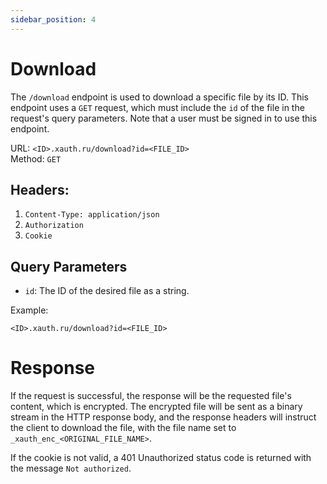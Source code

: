 ```yaml
---
sidebar_position: 4
---
```

# Download

The `/download` endpoint is used to download a specific file by its ID. This endpoint uses a `GET` request, which must include the `id` of the file in the request's query parameters. Note that a user must be signed in to use this endpoint.

URL: `<ID>.xauth.ru/download?id=<FILE_ID>`<br/>
Method: `GET`<br/>

## Headers: 
1. `Content-Type: application/json`
2. `Authorization`
2. `Cookie`

## Query Parameters
- `id`: The ID of the desired file as a string.

Example:

`<ID>.xauth.ru/download?id=<FILE_ID>`

# Response
If the request is successful, the response will be the requested file's content, which is encrypted. The encrypted file will be sent as a binary stream in the HTTP response body, and the response headers will instruct the client to download the file, with the file name set to `_xauth_enc_<ORIGINAL_FILE_NAME>`.

If the cookie is not valid, a 401 Unauthorized status code is returned with the message `Not authorized`.